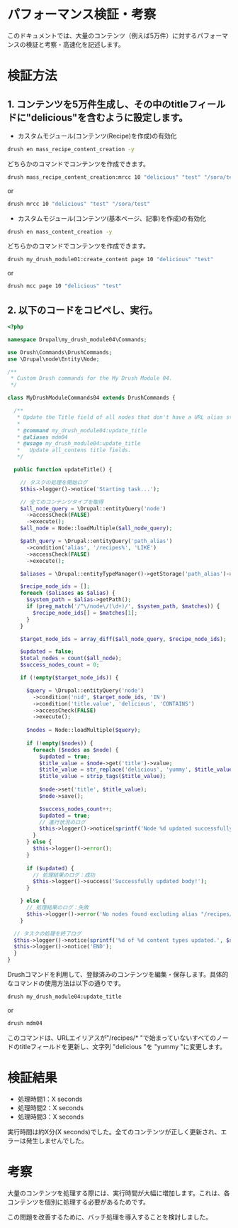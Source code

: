 # パフォーマンス検証・考察

このドキュメントでは、大量のコンテンツ（例えば5万件）に対するパフォーマンスの検証と考察・高速化を記述します。

# 検証方法
## 1. コンテンツを5万件生成し、その中のtitleフィールドに"delicious"を含むように設定します。

* カスタムモジュール(コンテンツ(Recipe)を作成)の有効化
```bash
drush en mass_recipe_content_creation -y
```

どちらかのコマンドでコンテンツを作成できます。
```bash
drush mass_recipe_content_creation:mrcc 10 "delicious" "test" "/sora/test"
```

or
```bash
drush mrcc 10 "delicious" "test" "/sora/test"
```

* カスタムモジュール(コンテンツ(基本ページ、記事)を作成)の有効化
```bash
drush en mass_content_creation -y
```

どちらかのコマンドでコンテンツを作成できます。
```bash
drush my_drush_module01:create_content page 10 "delicious" "test"
```

or
```bash
drush mcc page 10 "delicious" "test"
```

## 2. 以下のコードをコピペし、実行。

```php
<?php

namespace Drupal\my_drush_module04\Commands;

use Drush\Commands\DrushCommands;
use \Drupal\node\Entity\Node;

/**
 * Custom Drush commands for the My Drush Module 04.
 */

class MyDrushModuleCommands04 extends DrushCommands {

  /**
   * Update the Title field of all nodes that don't have a URL alias starting with "/recipes", changing the string "delicious" to "yummy".
   *
   * @command my_drush_module04:update_title
   * @aliases mdm04
   * @usage my_drush_module04:update_title
   *   Update all_contens title fields.
   */

  public function updateTitle() {

    // タスクの処理を開始ログ
    $this->logger()->notice('Starting task...');

    // 全てのコンテンツタイプを取得
    $all_node_query = \Drupal::entityQuery('node')
      ->accessCheck(FALSE)
      ->execute();
    $all_node = Node::loadMultiple($all_node_query);

    $path_query = \Drupal::entityQuery('path_alias')
      ->condition('alias', '/recipes%', 'LIKE')
      ->accessCheck(FALSE)
      ->execute();

    $aliases = \Drupal::entityTypeManager()->getStorage('path_alias')->loadMultiple($path_query);

    $recipe_node_ids = [];
    foreach ($aliases as $alias) {
      $system_path = $alias->getPath();
      if (preg_match('/^\/node\/(\d+)/', $system_path, $matches)) {
        $recipe_node_ids[] = $matches[1];
      }
    }

    $target_node_ids = array_diff($all_node_query, $recipe_node_ids);

    $updated = false;
    $total_nodes = count($all_node);
    $success_nodes_count = 0;

    if (!empty($target_node_ids)) {

      $query = \Drupal::entityQuery('node')
        ->condition('nid', $target_node_ids, 'IN')
        ->condition('title.value', 'delicious', 'CONTAINS')
        ->accessCheck(FALSE)
        ->execute();
  
      $nodes = Node::loadMultiple($query);
  
      if (!empty($nodes)) {
        foreach ($nodes as $node) {
          $updated = true;
          $title_value = $node->get('title')->value;
          $title_value = str_replace('delicious', 'yummy', $title_value);
          $title_value = strip_tags($title_value);
  
          $node->set('title', $title_value);
          $node->save();

          $success_nodes_count++;
          $updated = true;
          // 進行状況のログ
          $this->logger()->notice(sprintf('Node %d updated successfully.', $node->id()));
        }
      } else {
        $this->logger()->error();
      }
      
      if ($updated) {
        // 処理結果のログ：成功
        $this->logger()->success('Successfully updated body!');
      }

    } else {
      // 処理結果のログ：失敗
      $this->logger()->error('No nodes found excluding alias "/recipes/*" and containing "delicious" in title field.');
    }

  // タスクの処理を終了ログ
  $this->logger()->notice(sprintf('%d of %d content types updated.', $success_nodes_count, $total_nodes));
  $this->logger()->notice('END');
  }
}

```

Drushコマンドを利用して、登録済みのコンテンツを編集・保存します。具体的なコマンドの使用方法は以下の通りです。
```bash
drush my_drush_module04:update_title
```

or
```bash
drush mdm04
```

このコマンドは、URLエイリアスが"/recipes/* "で始まっていないすべてのノードのtitleフィールドを更新し、文字列 "delicious "を "yummy "に変更します。


# 検証結果

* 処理時間1：X seconds
* 処理時間2：X seconds
* 処理時間3：X seconds


実行時間は約X分(X seconds)でした。全てのコンテンツが正しく更新され、エラーは発生しませんでした。

# 考察

大量のコンテンツを処理する際には、実行時間が大幅に増加します。これは、各コンテンツを個別に処理する必要があるためです。

この問題を改善するために、バッチ処理を導入することを検討しました。


